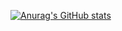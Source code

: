 [![Anurag's GitHub stats](https://github-readme-stats.vercel.app/api?username=Hexseral&show_icons=true&theme=radical)](https://github.com/anuraghazra/github-readme-stats)
